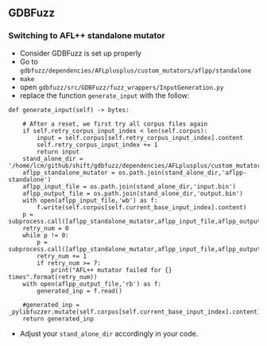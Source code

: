 ## GDBFuzz
### Switching to AFL++ standalone mutator
- Consider GDBFuzz is set up properly
- Go to `gdbfuzz/dependencies/AFLplusplus/custom_mutators/aflpp/standalone`
- `make`
- open `gdbfuzz/src/GDBFuzz/fuzz_wrappers/InputGeneration.py`
- replace the function `generate_input` with the follow:
> 
    def generate_input(self) -> bytes:
        
        # After a reset, we first try all corpus files again
        if self.retry_corpus_input_index < len(self.corpus):
            input = self.corpus[self.retry_corpus_input_index].content
            self.retry_corpus_input_index += 1
            return input
        stand_alone_dir = '/home/lcm/github/shift/gdbfuzz/dependencies/AFLplusplus/custom_mutators/aflpp/standalone'
        aflpp_standalone_mutator = os.path.join(stand_alone_dir,'aflpp-standalone')
        aflpp_input_file = os.path.join(stand_alone_dir,'input.bin')
        aflpp_output_file = os.path.join(stand_alone_dir,'output.bin')
        with open(aflpp_input_file,'wb') as f:
            f.write(self.corpus[self.current_base_input_index].content)
        p = subprocess.call([aflpp_standalone_mutator,aflpp_input_file,aflpp_output_file])
        retry_num = 0
        while p != 0:
            p = subprocess.call([aflpp_standalone_mutator,aflpp_input_file,aflpp_output_file])
            retry_num += 1
            if retry_num >= 7:
                print("AFL++ mutator failed for {} times".format(retry_num))
        with open(aflpp_output_file,'rb') as f:
            generated_inp = f.read()
        
        #generated_inp = _pylibfuzzer.mutate(self.corpus[self.current_base_input_index].content)
        return generated_inp
- Adjust your `stand_alone_dir` accordingly in your code. 